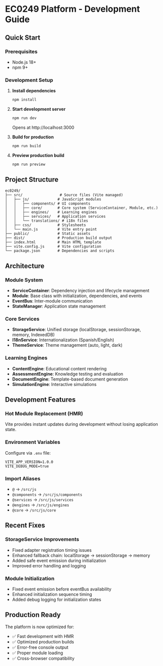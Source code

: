 # EC0249 Platform - Development Guide

## Quick Start

### Prerequisites
- Node.js 18+ 
- npm 9+

### Development Setup

1. **Install dependencies**
   ```bash
   npm install
   ```

2. **Start development server**
   ```bash
   npm run dev
   ```
   Opens at http://localhost:3000

3. **Build for production**
   ```bash
   npm run build
   ```

4. **Preview production build**
   ```bash
   npm run preview
   ```

## Project Structure

```
ec0249/
├── src/                 # Source files (Vite managed)
│   ├── js/             # JavaScript modules
│   │   ├── components/ # UI components
│   │   ├── core/       # Core system (ServiceContainer, Module, etc.)
│   │   ├── engines/    # Learning engines
│   │   ├── services/   # Application services
│   │   └── translations/ # i18n files
│   ├── css/            # Stylesheets
│   └── main.js         # Vite entry point
├── public/             # Static assets
├── dist/               # Production build output
├── index.html          # Main HTML template
├── vite.config.js      # Vite configuration
└── package.json        # Dependencies and scripts
```

## Architecture

### Module System
- **ServiceContainer**: Dependency injection and lifecycle management
- **Module**: Base class with initialization, dependencies, and events
- **EventBus**: Inter-module communication
- **StateManager**: Application state management

### Core Services
- **StorageService**: Unified storage (localStorage, sessionStorage, memory, IndexedDB)
- **I18nService**: Internationalization (Spanish/English)
- **ThemeService**: Theme management (auto, light, dark)

### Learning Engines
- **ContentEngine**: Educational content rendering
- **AssessmentEngine**: Knowledge testing and evaluation
- **DocumentEngine**: Template-based document generation
- **SimulationEngine**: Interactive simulations

## Development Features

### Hot Module Replacement (HMR)
Vite provides instant updates during development without losing application state.

### Environment Variables
Configure via `.env` file:
```
VITE_APP_VERSION=1.0.0
VITE_DEBUG_MODE=true
```

### Import Aliases
- `@` → `/src/js`
- `@components` → `/src/js/components`
- `@services` → `/src/js/services`
- `@engines` → `/src/js/engines`
- `@core` → `/src/js/core`

## Recent Fixes

### StorageService Improvements
- Fixed adapter registration timing issues
- Enhanced fallback chain: localStorage → sessionStorage → memory
- Added safe event emission during initialization
- Improved error handling and logging

### Module Initialization
- Fixed event emission before eventBus availability
- Enhanced initialization sequence timing
- Added debug logging for initialization states

## Production Ready

The platform is now optimized for:
- ✅ Fast development with HMR
- ✅ Optimized production builds
- ✅ Error-free console output
- ✅ Proper module loading
- ✅ Cross-browser compatibility